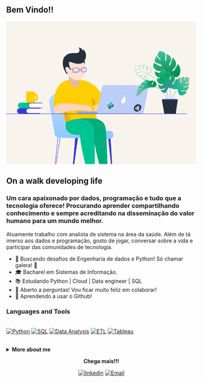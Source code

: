 ## Bem Vindo!!

<img alt="GIF" src="https://github.com/felipedoamarals/felipedoamarals/blob/master/img/python_2.gif" />

## On a walk developing life

### Um cara apaixonado por dados, programação e tudo que a tecnologia oferece! Procurando aprender compartilhando conhecimento e sempre acreditando na disseminação do valor humano para um mundo melhor.

Atuamente trabalho com analista de sistema na área da saúde. Além de tá imerso aos dados e programação, gosto de jogar, conversar sobre a vida e participar das comunidades de tecnologia.
<br>

- :dart: Buscando desafios de Engenharia de dados e Python! Só chamar galera! :muscle:
- :mortar_board: Bacharel em Sistemas de Informação.
- :books: Estudando Python | Cloud | Data engineer | SQL
- :speech_balloon: Aberto a perguntas! Vou ficar muito feliz em colaborar!
- :eyes: Aprendendo a usar o Github!

### Languages and Tools

<p>
 <br>
<a href="https://www.python.org/"><img alt="Python" title="Python" width="30" height="30" src="https://image.flaticon.com/icons/svg/919/919852.svg"></a> 
<a href="https://pt.wikipedia.org/wiki/SQL" ><img alt="SQL" title="SQL" width="30" height="30" src="https://image.flaticon.com/icons/svg/1998/1998717.svg"></a>
<a href="https://en.wikipedia.org/wiki/Data_analysis" ><img alt="Data Analysis" title="Data Analysis" width="30" height="30" src="https://image.flaticon.com/icons/svg/747/747668.svg"></a>
<a href="https://pt.wikipedia.org/wiki/Extract,_transform,_load"><img alt="ETL" title="ETL" width="30" height="30" src="https://image.flaticon.com/icons/svg/1998/1998552.svg"></a>
<a href="https://www.tableau.com/pt-br"><img alt="Tableau" title="Tableau" width="30" height="30" src="https://img.apksum.com/28/com.Tableau.TableauApp/20.422.3629/icon.png"></a>
</p>

<br>
 
<details> 
 <summary><b>More about me</b></summary>
 
Procuro desenvolver competências socioemocionais aliadas ao negócio. Acredito na disseminação do valor humano para um mundo melhor.
Tenho sólidas experiências em grandes projetos de tecnologia no segmento de logística hidroviária, autopeças e administração pública.<br>
Possuo habilidades com Gestão de TI, competências para administrar e sustentar infraestrutura e sistema. Recentemente realizei a migração de área. Assumi um desafio como Analista de Sistemas focado em Engenharia de Dados. Sou apaixonado por tecnologia em dados.<br>
Tenho conhecimento em Python, SQL, Oracle, PostgreSQL, ETL, Pentaho, GIT, BI. Inglês (Técnico)
 
[![felipedoamarals github stats](https://github-readme-stats.vercel.app/api?username=felipedoamarals)](https://github.com/felipedoamarals/github-readme-stats)
<br><br>
![Profile views](https://gpvc.arturio.dev/felipedoamarals)

</details>

<p align="center">
  <strong>Chega mais!!!</strong>
 <p align="center">
  <a href="https://www.linkedin.com/in/felipedoamaral"><img alt="linkedin" title="linkedin" width="30" height="30" src="https://image.flaticon.com/icons/svg/179/179330.svg"></a>  
  <a href="mailto:felipedoamarals@gmail.com"><img alt="Email" title="Email" width="30" height="30" src="https://image.flaticon.com/icons/svg/552/552486.svg"></a>  
  </p>
</p>
 
